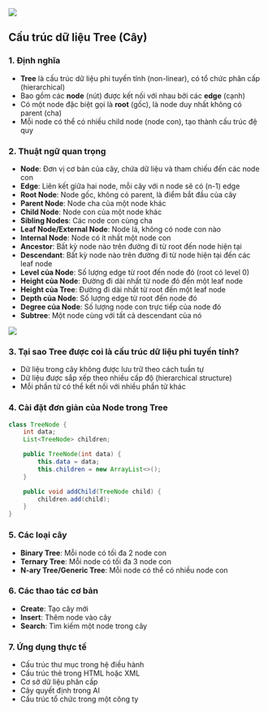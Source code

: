 [![](https://media.geeksforgeeks.org/wp-content/uploads/20240424125622/Introduction-to-tree-.webp)](https://media.geeksforgeeks.org/wp-content/uploads/20240424125622/Introduction-to-tree-.webp)

## Cấu trúc dữ liệu Tree (Cây)

### 1. Định nghĩa

- **Tree** là cấu trúc dữ liệu phi tuyến tính (non-linear), có tổ chức phân cấp (hierarchical)
- Bao gồm các **node** (nút) được kết nối với nhau bởi các **edge** (cạnh)
- Có một node đặc biệt gọi là **root** (gốc), là node duy nhất không có parent (cha)
- Mỗi node có thể có nhiều child node (node con), tạo thành cấu trúc đệ quy

### 2. Thuật ngữ quan trọng

- **Node**: Đơn vị cơ bản của cây, chứa dữ liệu và tham chiếu đến các node con
- **Edge**: Liên kết giữa hai node, mỗi cây với n node sẽ có (n-1) edge
- **Root Node**: Node gốc, không có parent, là điểm bắt đầu của cây
- **Parent Node**: Node cha của một node khác
- **Child Node**: Node con của một node khác
- **Sibling Nodes**: Các node con cùng cha
- **Leaf Node/External Node**: Node lá, không có node con nào
- **Internal Node**: Node có ít nhất một node con
- **Ancestor**: Bất kỳ node nào trên đường đi từ root đến node hiện tại
- **Descendant**: Bất kỳ node nào trên đường đi từ node hiện tại đến các leaf node
- **Level của Node**: Số lượng edge từ root đến node đó (root có level 0)
- **Height của Node**: Đường đi dài nhất từ node đó đến một leaf node
- **Height của Tree**: Đường đi dài nhất từ root đến một leaf node
- **Depth của Node**: Số lượng edge từ root đến node đó
- **Degree của Node**: Số lượng node con trực tiếp của node đó
- **Subtree**: Một node cùng với tất cả descendant của nó

[![](https://media.geeksforgeeks.org/wp-content/uploads/20250214120937877633/treeTerminologies.webp)](https://media.geeksforgeeks.org/wp-content/uploads/20250214120937877633/treeTerminologies.webp)

### 3. Tại sao Tree được coi là cấu trúc dữ liệu phi tuyến tính?

- Dữ liệu trong cây không được lưu trữ theo cách tuần tự
- Dữ liệu được sắp xếp theo nhiều cấp độ (hierarchical structure)
- Mỗi phần tử có thể kết nối với nhiều phần tử khác

### 4. Cài đặt đơn giản của Node trong Tree

```Java
class TreeNode {
    int data;
    List<TreeNode> children;

    public TreeNode(int data) {
        this.data = data;
        this.children = new ArrayList<>();
    }

    public void addChild(TreeNode child) {
        children.add(child);
    }
}
```

### 5. Các loại cây

- **Binary Tree**: Mỗi node có tối đa 2 node con
- **Ternary Tree**: Mỗi node có tối đa 3 node con
- **N-ary Tree/Generic Tree**: Mỗi node có thể có nhiều node con

### 6. Các thao tác cơ bản

- **Create**: Tạo cây mới
- **Insert**: Thêm node vào cây
- **Search**: Tìm kiếm một node trong cây

### 7. Ứng dụng thực tế

- Cấu trúc thư mục trong hệ điều hành
- Cấu trúc thẻ trong HTML hoặc XML
- Cơ sở dữ liệu phân cấp
- Cây quyết định trong AI
- Cấu trúc tổ chức trong một công ty
